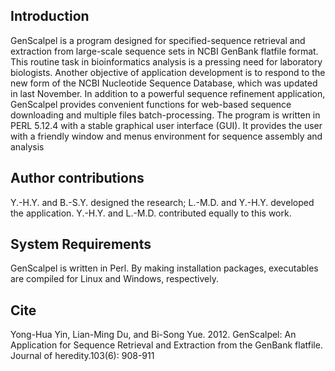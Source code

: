 ## Introduction ##
GenScalpel is a program designed for specified-sequence retrieval and extraction from large-scale sequence sets in NCBI GenBank flatfile format. This routine task in bioinformatics analysis is a pressing need for laboratory biologists. Another objective of application development is to respond to the new form of the NCBI Nucleotide Sequence Database, which was updated in last November. In addition to a powerful sequence refinement application, GenScalpel provides convenient functions for web-based sequence downloading and multiple files batch-processing. The program is written in PERL 5.12.4 with a stable graphical user interface (GUI). It provides the user with a friendly window and menus environment for sequence assembly and analysis
## Author contributions ##
Y.-H.Y. and B.-S.Y. designed the research; L.-M.D. and Y.-H.Y. developed the application.
Y.-H.Y. and L.-M.D. contributed equally to this work.
## System Requirements ##
GenScalpel is written in Perl. By making installation packages, executables are compiled for Linux and Windows, respectively.
## Cite ##
Yong-Hua Yin, Lian-Ming Du, and Bi-Song Yue. 2012. GenScalpel: An Application for Sequence Retrieval and Extraction from the GenBank flatfile. Journal of heredity.103(6): 908-911